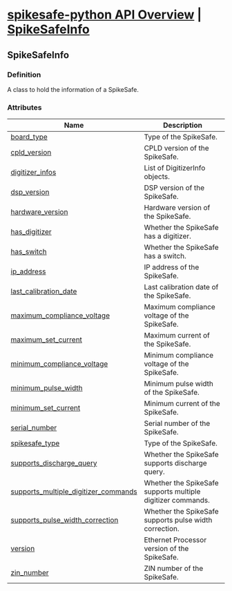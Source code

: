 # [spikesafe-python API Overview](/spikesafe_python_lib_docs/README.md) | [SpikeSafeInfo](/spikesafe_python_lib_docs/SpikeSafeInfo/README.md)

## SpikeSafeInfo

### Definition
A class to hold the information of a SpikeSafe.

### Attributes
| Name | Description |
| - | - |
| [board_type](/spikesafe_python_lib_docs/SpikeSafeInfo/board_type/README.md) | Type of the SpikeSafe. |
| [cpld_version](/spikesafe_python_lib_docs/SpikeSafeInfo/cpld_version/README.md) | CPLD version of the SpikeSafe. |
| [digitizer_infos](/spikesafe_python_lib_docs/SpikeSafeInfo/digitizer_infos/README.md) | List of DigitizerInfo objects. |
| [dsp_version](/spikesafe_python_lib_docs/SpikeSafeInfo/dsp_version/README.md) | DSP version of the SpikeSafe. |
| [hardware_version](/spikesafe_python_lib_docs/SpikeSafeInfo/hardware_version/README.md) | Hardware version of the SpikeSafe. |
| [has_digitizer](/spikesafe_python_lib_docs/SpikeSafeInfo/has_digitizer/README.md) | Whether the SpikeSafe has a digitizer. |
| [has_switch](/spikesafe_python_lib_docs/SpikeSafeInfo/has_switch/README.md) | Whether the SpikeSafe has a switch. |
| [ip_address](/spikesafe_python_lib_docs/SpikeSafeInfo/ip_address/README.md) | IP address of the SpikeSafe. |
| [last_calibration_date](/spikesafe_python_lib_docs/SpikeSafeInfo/last_calibration_date/README.md) | Last calibration date of the SpikeSafe. |
| [maximum_compliance_voltage](/spikesafe_python_lib_docs/SpikeSafeInfo/maximum_compliance_voltage/README.md) | Maximum compliance voltage of the SpikeSafe. |
| [maximum_set_current](/spikesafe_python_lib_docs/SpikeSafeInfo/maximum_set_current/README.md) | Maximum current of the SpikeSafe. |
| [minimum_compliance_voltage](/spikesafe_python_lib_docs/SpikeSafeInfo/minimum_compliance_voltage/README.md) | Minimum compliance voltage of the SpikeSafe. |
| [minimum_pulse_width](/spikesafe_python_lib_docs/SpikeSafeInfo/minimum_pulse_width/README.md) |Minimum pulse width of the SpikeSafe.  |
| [minimum_set_current](/spikesafe_python_lib_docs/SpikeSafeInfo/minimum_set_current/README.md) | Minimum current of the SpikeSafe. |
| [serial_number](/spikesafe_python_lib_docs/SpikeSafeInfo/serial_number/README.md) | Serial number of the SpikeSafe. |
| [spikesafe_type](/spikesafe_python_lib_docs/SpikeSafeInfo/spikesafe_type/README.md) | Type of the SpikeSafe. |
| [supports_discharge_query](/spikesafe_python_lib_docs/SpikeSafeInfo/supports_discharge_query/README.md) | Whether the SpikeSafe supports discharge query. |
| [supports_multiple_digitizer_commands](/spikesafe_python_lib_docs/SpikeSafeInfo/supports_multiple_digitizer_commands/README.md) | Whether the SpikeSafe supports multiple digitizer commands. |
| [supports_pulse_width_correction](/spikesafe_python_lib_docs/SpikeSafeInfo/supports_pulse_width_correction/README.md) | Whether the SpikeSafe supports pulse width correction. |
| [version](/spikesafe_python_lib_docs/SpikeSafeInfo/version/README.md) | Ethernet Processor version of the SpikeSafe. |
| [zin_number](/spikesafe_python_lib_docs/SpikeSafeInfo/zin_number/README.md) | ZIN number of the SpikeSafe. |